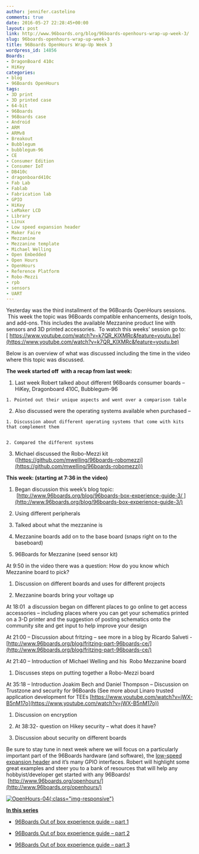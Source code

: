 ```yaml
---
author: jennifer.castelino
comments: true
date: 2016-05-27 22:28:45+00:00
layout: post
link: http://www.96boards.org/blog/96boards-openhours-wrap-up-week-3/
slug: 96boards-openhours-wrap-up-week-3
title: 96Boards OpenHours Wrap-Up Week 3
wordpress_id: 14856
Boards:
- DragonBoard 410c
- HiKey
categories:
- blog
- 96Boards OpenHours
tags:
- 3D print
- 3D printed case
- 64-bit
- 96Boards
- 96Boards case
- Android
- ARM
- ARMv8
- Breakout
- Bubblegum
- bubblegum-96
- CE
- Consumer Edition
- Consumer IoT
- DB410c
- dragonboard410c
- Fab Lab
- Fablab
- Fabrication lab
- GPIO
- HiKey
- LeMaker LCD
- Library
- Linux
- Low speed expansion header
- Maker Faire
- Mezzanine
- Mezzanine template
- Michael Welling
- Open Embedded
- Open Hours
- OpenHours
- Reference Platform
- Robo-Mezzi
- rpb
- sensors
- UART
---
```


Yesterday was the third installment of the 96Boards OpenHours sessions.  This week the topic was 96Boards compatible enhancements, design tools, and add-ons. This includes the available Mezzanine product line with sensors and 3D printed accessories.  To watch this weeks' session go to: [ https://www.youtube.com/watch?v=k7QR_KlXMRc&feature=youtu.be](https://www.youtube.com/watch?v=k7QR_KlXMRc&feature=youtu.be)

Below is an overview of what was discussed including the time in the video where this topic was discussed.

**The week started off  with a recap from last week:**



 	
  1. Last week Robert talked about different 96Boards consumer boards – HiKey, Dragonboard 410C, Bubblegum-96

 	
    1. Pointed out their unique aspects and went over a comparison table




 	
  2. Also discussed were the operating systems available when purchased –

 	
    1. Discussion about different operating systems that come with kits that complement them

 	
    2. Compared the different systems





3. Michael discussed the Robo-Mezzi kit ([https://github.com/mwelling/96boards-robomezzi](https://github.com/mwelling/96boards-robomezzi))

**This week: (starting at 7:36 in the video)**



 	
  1. Began discussion this week’s blog topic:  [http://www.96boards.org/blog/96boards-box-experience-guide-3/ ](http://www.96boards.org/blog/96boards-box-experience-guide-3/)

 	
  2. Using different peripherals

 	
  3. Talked about what the mezzanine is

 	
  4. Mezzanine boards add on to the base board (snaps right on to the baseboard)

 	
  5. 96Boards for Mezzanine (seed sensor kit)


At 9:50 in the video there was a question: How do you know which Mezzanine board to pick?

 	
  1. Discussion on different boards and uses for different projects

 	
  2. Mezzanine boards bring your voltage up


At 18:01  a discussion began on different places to go online to get access accessories – including places where you can get your schematics printed on a 3-D printer and the suggestion of posting schematics onto the community site and get input to help improve your design

At 21:00 – Discussion about fritzing – see more in a blog by Ricardo Salveti - [http://www.96boards.org/blog/fritzing-part-96boards-ce/](http://www.96boards.org/blog/fritzing-part-96boards-ce/)

At 21:40 – Introduction of Michael Welling and his  Robo Mezzanine board



 	
  1. Discusses steps on putting together a Robo-Mezzi board


At 35:18 – Introduction Joakim Bech and Daniel Thompson – Discussion on Trustzone and security for 96Boards (See more about Linaro trusted application development for TEEs [https://www.youtube.com/watch?v=jWX-B5nM17o](https://www.youtube.com/watch?v=jWX-B5nM17o))



 	
  1. Discussion on encryption

 	
  2. At 38:32- question on Hikey security – what does it have?

 	
  3. Discussion about security on different boards


Be sure to stay tune in next week where we will focus on a particularly important part of the 96Boards hardware (and software), the [low-speed expansion header](http://www.96boards.org/documentation/ConsumerEdition/GPIO/LSExpansionHeader/README.md/) and it’s many GPIO interfaces. Robert will highlight some great examples and steer you to a bank of resources that will help any hobbyist/developer get started with any 96Boards!  [http://www.96boards.org/openhours/](http://www.96boards.org/openhours/)

[![OpenHours-04](/assets/images/blog/2016/05/OpenHours-04.png){:class="img-responsive"} ](http://www.96boards.org/openhours/)



[**In this series**](http://www.96boards.org/tag/openhours/)



 	
  * [96Boards Out of box experience guide – part 1](http://www.96boards.org/blog/96boards-box-experience-guide-1/)

 	
  * [96Boards Out of box experience guide – part 2](http://www.96boards.org/blog/96boards-box-experience-guide-2/)

 	
  * [96Boards Out of box experience guide – part 3](http://www.96boards.org/blog/96boards-box-experience-guide-3/)


